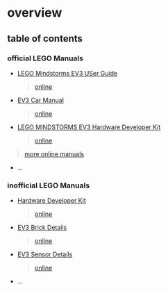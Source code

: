 # overview

## table of contents


### **official** LEGO Manuals

* [LEGO Mindstorms EV3 USer Guide](lego/LMSUser_Guide_LEGO_MINDSTORMS_EV3_11_Tablet_ENUS.pdf)   
  > [online](https://www.lego.com/cdn/cs/set/assets/bltbef4d6ce0f40363c/LMSUser_Guide_LEGO_MINDSTORMS_EV3_11_Tablet_ENUS.pdf)

* [EV3 Car Manual](lego/ev3-ultrasonic-sensor-driving-base.pdf)   
  > [online](https://education.lego.com/v3/assets/blt293eea581807678a/blte04fb7bf4f716f3d/5f8801e3bf5ab07ee90076c9/ev3-ultrasonic-sensor-driving-base.pdf)   

* [LEGO MINDSTORMS EV3 Hardware Developer Kit](lego/lego-mindstorms-ev3-hardware-developer-kit/LEGO%20MINDSTORMS%20EV3%20Hardware%20Developer%20Kit.pdf)   
  > [online](https://assets.education.lego.com/v3/assets/blt293eea581807678a/blt471320cb14ed0291/5f880386631d5a2165df4144/lego-mindstorms-ev3-hardware-developer-kit.zip)   

> [more online manuals](https://assets.education.lego.com/de-de/product-resources/mindstorms-ev3/materialien-f%C3%BCr-lehrkr%C3%A4fte/mit-python-programmieren)

* ...   

### **inofficial**  LEGO Manuals

* [Hardware Developer Kit](misc/hardware_developer_kit.pdf)   
  > [online](https://www.mikrocontroller.net/attachment/338591/hardware_developer_kit.pdf)

* [EV3 Brick Details](misc/Ev3-Brick-Details.pdf)   
  > [online](https://www.depts.ttu.edu/coe/stem/gear/ev3/documents/Ev3-Brick-Details.pdf)

* [EV3 Sensor Details](misc/EV3_Sensors_–_LEGO_Engineering.pdf)   
  > [online](https://web.archive.org/web/20230724080139/http://www.legoengineering.com/ev3-sensors/)

* ...   